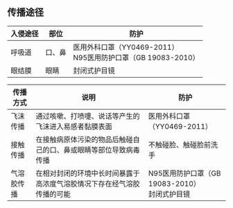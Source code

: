 ## 传播途径

| 入侵途径 | 部位 | 防护 |
| --- | --- | --- |
| 呼吸道 | 口、鼻 | 医用外科口罩（YY0469-2011）<br>N95医用防护口罩（GB 19083-2010） |
| 眼结膜 | 眼睛 | 封闭式护目镜 |

| 传播方式 | 说明 | 防护 |
| --- | --- | --- |
| 飞沫传播 | 通过咳嗽、打喷嚏、说话等产生的飞沫进入易感者黏膜表面 | 医用外科口罩（YY0469-2011） |
| 接触传播 | 在接触病原体污染的物品后触碰自己的口、鼻或眼睛等部位导致病毒传播 | 不触碰脸、触碰脸前洗手 |
| 气溶胶传播 | 在相对封闭的环境中长时间暴露于高浓度气溶胶情况下存在经气溶胶传播的可能 | N95医用防护口罩（GB 19083-2010）<br>封闭式护目镜 |

